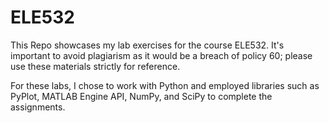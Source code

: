 # ELE532
This Repo showcases my lab exercises for the course ELE532. It's important to avoid plagiarism as it would be a breach of policy 60; please use these materials strictly for reference.

For these labs, I chose to work with Python and employed libraries such as PyPlot, MATLAB Engine API, NumPy, and SciPy to complete the assignments.
